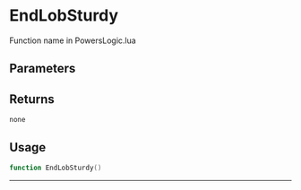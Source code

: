 # EndLobSturdy
Function name in PowersLogic.lua
## Parameters

## Returns
`none`
## Usage
```lua
function EndLobSturdy()
```
---
